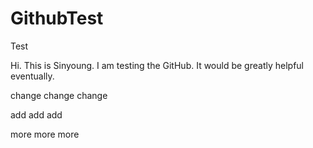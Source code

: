 # GithubTest
Test

Hi. This is Sinyoung. I am testing the GitHub. 
It would be greatly helpful eventually. 

change change change

add add add

more more more
